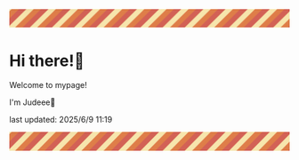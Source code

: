 <!-- Header image -->
<img src="./pokemon/pokemon_23.png" width="1000">

# Hi there!👋

Welcome to mypage!

I'm Judeee🐷

last updated: 2025/6/9 11:19

<!-- Footer image -->
<img src="./pokemon/pokemon_23.png" width="1000">
